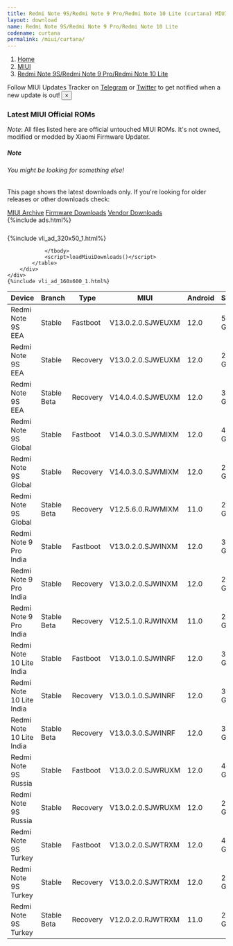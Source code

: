 ```yaml
---
title: Redmi Note 9S/Redmi Note 9 Pro/Redmi Note 10 Lite (curtana) MIUI Downloads
layout: download
name: Redmi Note 9S/Redmi Note 9 Pro/Redmi Note 10 Lite
codename: curtana
permalink: /miui/curtana/
---
```

<nav aria-label="breadcrumb">
    <ol class="breadcrumb">
        <li class="breadcrumb-item"><a href="/">Home</a></li>
        <li class="breadcrumb-item"><a href="/miui/">MIUI</a></li>
        <li class="breadcrumb-item active" aria-current="page"><a href="/miui/curtana/">Redmi Note 9S/Redmi Note 9 Pro/Redmi Note 10 Lite</a></li>
    </ol>
</nav>
<div class="alert alert-primary alert-dismissible fade show" role="alert">
    Follow MIUI Updates Tracker on <a href="https://t.me/MIUIUpdatesTracker" class="alert-link">Telegram</a>
     or <a href="https://twitter.com/MiFwUpdater" class="alert-link">Twitter</a> to get notified when a new update is out!
    <button type="button" class="close" data-dismiss="alert" aria-label="Close">
        <span aria-hidden="true">&times;</span>
    </button>
</div>

### Latest MIUI Official ROMs
*Note*: All files listed here are official untouched MIUI ROMs. It's not owned, modified or modded by Xiaomi Firmware Updater.
<div class="card">
  <div class="card-body">
    <h5 class="card-title">Note</h5>
    <h6 class="card-subtitle mb-2 text-muted">You might be looking for something else!</h6>
    <p class="card-text">This page shows the latest downloads only.
     If you're looking for older releases or other downloads check:</p>
    <a href="/archive/miui/curtana/" class="card-link">MIUI Archive</a>
    <a href="/firmware/curtana/" class="card-link">Firmware Downloads</a>
    <a href="/vendor/curtana/" class="card-link">Vendor Downloads</a>
  </div>
</div>
{%include ads.html%}
<div class="row justify-content-center">
    <div class="col-10">
        <div class="table-responsive-md" style="margin-top: 25px;">
            {%include vli_ad_320x50_1.html%}
            <table id="miui" class="display dt-responsive nowrap compact table table-striped table-hover table-sm">
                <thead class="thead-dark">
                    <tr>
                        <th data-ref="device">Device</th>
                        <th data-ref="branch">Branch</th>
                        <th data-ref="type">Type</th>
                        <th data-ref="miui">MIUI</th>
                        <th data-ref="android">Android</th>
                        <th data-ref="size">Size</th>
                        <th data-ref="size">Date</th>
                        <th data-ref="link">Link</th>
                    </tr>
                </thead>
                <tbody>
                <tr><td>Redmi Note 9S EEA</td><td>Stable</td><td>Fastboot</td><td>V13.0.2.0.SJWEUXM</td><td>12.0</td><td>5.2 GB</td><td>2022-10-14</td><td><a href="/miui/curtana/stable/V13.0.2.0.SJWEUXM/">Download</a></td></tr>
<tr><td>Redmi Note 9S EEA</td><td>Stable</td><td>Recovery</td><td>V13.0.2.0.SJWEUXM</td><td>12.0</td><td>2.9 GB</td><td>2022-11-03</td><td><a href="/miui/curtana/stable/V13.0.2.0.SJWEUXM/">Download</a></td></tr>
<tr><td>Redmi Note 9S EEA</td><td>Stable Beta</td><td>Recovery</td><td>V14.0.4.0.SJWEUXM</td><td>12.0</td><td>3.0 GB</td><td>2023-04-18</td><td><a href="/miui/curtana/stable beta/V14.0.4.0.SJWEUXM/">Download</a></td></tr>
<tr><td>Redmi Note 9S Global</td><td>Stable</td><td>Fastboot</td><td>V14.0.3.0.SJWMIXM</td><td>12.0</td><td>4.9 GB</td><td>2023-03-07</td><td><a href="/miui/curtana/stable/V14.0.3.0.SJWMIXM/">Download</a></td></tr>
<tr><td>Redmi Note 9S Global</td><td>Stable</td><td>Recovery</td><td>V14.0.3.0.SJWMIXM</td><td>12.0</td><td>2.9 GB</td><td>2023-03-27</td><td><a href="/miui/curtana/stable/V14.0.3.0.SJWMIXM/">Download</a></td></tr>
<tr><td>Redmi Note 9S Global</td><td>Stable Beta</td><td>Recovery</td><td>V12.5.6.0.RJWMIXM</td><td>11.0</td><td>2.7 GB</td><td>2022-05-25</td><td><a href="/miui/curtana/stable beta/V12.5.6.0.RJWMIXM/">Download</a></td></tr>
<tr><td>Redmi Note 9 Pro India</td><td>Stable</td><td>Fastboot</td><td>V13.0.2.0.SJWINXM</td><td>12.0</td><td>3.6 GB</td><td>2022-11-09</td><td><a href="/miui/curtana/stable/V13.0.2.0.SJWINXM/">Download</a></td></tr>
<tr><td>Redmi Note 9 Pro India</td><td>Stable</td><td>Recovery</td><td>V13.0.2.0.SJWINXM</td><td>12.0</td><td>2.9 GB</td><td>2022-11-15</td><td><a href="/miui/curtana/stable/V13.0.2.0.SJWINXM/">Download</a></td></tr>
<tr><td>Redmi Note 9 Pro India</td><td>Stable Beta</td><td>Recovery</td><td>V12.5.1.0.RJWINXM</td><td>11.0</td><td>2.7 GB</td><td>2021-09-01</td><td><a href="/miui/curtana/stable beta/V12.5.1.0.RJWINXM/">Download</a></td></tr>
<tr><td>Redmi Note 10 Lite India</td><td>Stable</td><td>Fastboot</td><td>V13.0.1.0.SJWINRF</td><td>12.0</td><td>3.7 GB</td><td>2022-10-24</td><td><a href="/miui/curtana/stable/V13.0.1.0.SJWINRF/">Download</a></td></tr>
<tr><td>Redmi Note 10 Lite India</td><td>Stable</td><td>Recovery</td><td>V13.0.1.0.SJWINRF</td><td>12.0</td><td>3.0 GB</td><td>2022-11-11</td><td><a href="/miui/curtana/stable/V13.0.1.0.SJWINRF/">Download</a></td></tr>
<tr><td>Redmi Note 10 Lite India</td><td>Stable Beta</td><td>Recovery</td><td>V13.0.3.0.SJWINRF</td><td>12.0</td><td>3.0 GB</td><td>2023-01-12</td><td><a href="/miui/curtana/stable beta/V13.0.3.0.SJWINRF/">Download</a></td></tr>
<tr><td>Redmi Note 9S Russia</td><td>Stable</td><td>Fastboot</td><td>V13.0.2.0.SJWRUXM</td><td>12.0</td><td>4.6 GB</td><td>2022-11-15</td><td><a href="/miui/curtana/stable/V13.0.2.0.SJWRUXM/">Download</a></td></tr>
<tr><td>Redmi Note 9S Russia</td><td>Stable</td><td>Recovery</td><td>V13.0.2.0.SJWRUXM</td><td>12.0</td><td>2.9 GB</td><td>2022-12-02</td><td><a href="/miui/curtana/stable/V13.0.2.0.SJWRUXM/">Download</a></td></tr>
<tr><td>Redmi Note 9S Turkey</td><td>Stable</td><td>Fastboot</td><td>V13.0.2.0.SJWTRXM</td><td>12.0</td><td>4.6 GB</td><td>2022-11-15</td><td><a href="/miui/curtana/stable/V13.0.2.0.SJWTRXM/">Download</a></td></tr>
<tr><td>Redmi Note 9S Turkey</td><td>Stable</td><td>Recovery</td><td>V13.0.2.0.SJWTRXM</td><td>12.0</td><td>2.9 GB</td><td>2022-12-02</td><td><a href="/miui/curtana/stable/V13.0.2.0.SJWTRXM/">Download</a></td></tr>
<tr><td>Redmi Note 9S Turkey</td><td>Stable Beta</td><td>Recovery</td><td>V12.0.2.0.RJWTRXM</td><td>11.0</td><td>2.5 GB</td><td>2021-06-24</td><td><a href="/miui/curtana/stable beta/V12.0.2.0.RJWTRXM/">Download</a></td></tr>

                </tbody>
                <script>loadMiuiDownloads()</script>
            </table>
        </div>
    </div>
    {%include vli_ad_160x600_1.html%}
</div>
